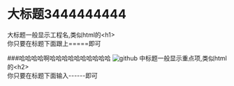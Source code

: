 大标题3444444444
===================================
  大标题一般显示工程名,类似html的\<h1\><br />
  你只要在标题下面跟上=====即可


###哈哈哈哈啊哈哈哈哈哈哈哈哈哈哈
  ![github](http://g.hiphotos.baidu.com/news/q%3D100/sign=70db9f70aa6eddc420e7b0fb09dab6a2/728da9773912b31bce7e7cbc8118367adab4e111.jpg "github")
  中标题一般显示重点项,类似html的\<h2\><br />
  你只要在标题下面输入------即可
  
 